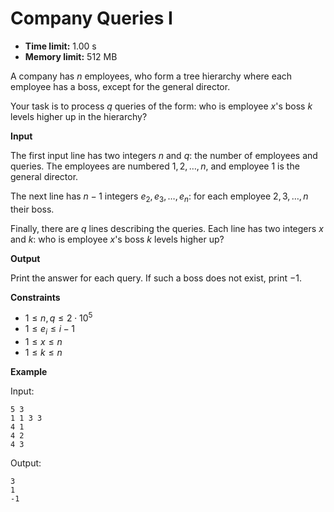 # Company Queries I







* **Time limit:** 1.00 s
* **Memory limit:** 512 MB



A company has $n$ employees, who form a tree hierarchy where each employee has a boss, except for the general director.



Your task is to process $q$ queries of the form: who is employee $x$'s boss $k$ levels higher up in the hierarchy?



**Input**



The first input line has two integers $n$ and $q$: the number of employees and queries. The employees are numbered $1,2,\dots,n$, and employee $1$ is the general director.



The next line has $n-1$ integers $e_2,e_3,\dots,e_n$: for each employee $2,3,\dots,n$ their boss.



Finally, there are $q$ lines describing the queries. Each line has two integers $x$ and $k$: who is employee $x$'s boss $k$ levels higher up?



**Output**



Print the answer for each query. If such a boss does not exist, print $-1$.



**Constraints**


* $1 \le n,q \le 2 \cdot 10^5$ 
* $1 \le e_i \le i-1$ 
* $1 \le x \le n$ 
* $1 \le k \le n$ 

**Example**



Input:

```
5 3
1 1 3 3
4 1
4 2
4 3
```



Output:

```
3
1
-1
```


